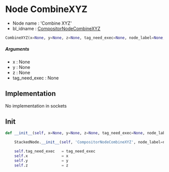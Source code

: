 # Node CombineXYZ

- Node name : 'Combine XYZ'
- bl_idname : [CompositorNodeCombineXYZ](https://docs.blender.org/api/current/bpy.types.{bl_idname}.html)


``` python
CombineXYZ(x=None, y=None, z=None, tag_need_exec=None, node_label=None, node_color=None)
```
##### Arguments

- x : None
- y : None
- z : None
- tag_need_exec : None

## Implementation

No implementation in sockets

## Init

``` python
def __init__(self, x=None, y=None, z=None, tag_need_exec=None, node_label=None, node_color=None):

    StackedNode.__init__(self, 'CompositorNodeCombineXYZ', node_label=node_label, node_color=node_color)

    self.tag_need_exec   = tag_need_exec
    self.x               = x
    self.y               = y
    self.z               = z
```
